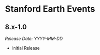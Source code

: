 # Stanford Earth Events

8.x-1.0
--------------------------------------------------------------------------------  
_Release Date: YYYY-MM-DD_

- Initial Release
